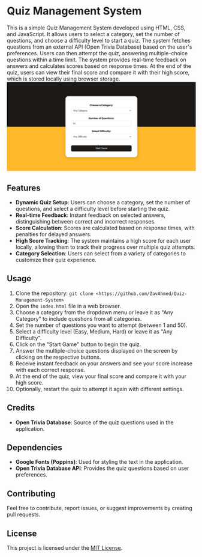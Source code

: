 # Quiz Management System

This is a simple Quiz Management System developed using HTML, CSS, and JavaScript. It allows users to select a category, set the number of questions, and choose a difficulty level to start a quiz. The system fetches questions from an external API (Open Trivia Database) based on the user's preferences. Users can then attempt the quiz, answering multiple-choice questions within a time limit. The system provides real-time feedback on answers and calculates scores based on response times. At the end of the quiz, users can view their final score and compare it with their high score, which is stored locally using browser storage.
![Alt text](display.png)


## Features

- **Dynamic Quiz Setup**: Users can choose a category, set the number of questions, and select a difficulty level before starting the quiz.
- **Real-time Feedback**: Instant feedback on selected answers, distinguishing between correct and incorrect responses.
- **Score Calculation**: Scores are calculated based on response times, with penalties for delayed answers.
- **High Score Tracking**: The system maintains a high score for each user locally, allowing them to track their progress over multiple quiz attempts.
- **Category Selection**: Users can select from a variety of categories to customize their quiz experience.

## Usage

1. Clone the repository: `git clone <https://github.com/ZavAhmed/Quiz-Management-System>`
2. Open the `index.html` file in a web browser.
3. Choose a category from the dropdown menu or leave it as "Any Category" to include questions from all categories.
4. Set the number of questions you want to attempt (between 1 and 50).
5. Select a difficulty level (Easy, Medium, Hard) or leave it as "Any Difficulty".
6. Click on the "Start Game" button to begin the quiz.
7. Answer the multiple-choice questions displayed on the screen by clicking on the respective buttons.
8. Receive instant feedback on your answers and see your score increase with each correct response.
9. At the end of the quiz, view your final score and compare it with your high score.
10. Optionally, restart the quiz to attempt it again with different settings.

## Credits

- **Open Trivia Database**: Source of the quiz questions used in the application.

## Dependencies

- **Google Fonts (Poppins)**: Used for styling the text in the application.
- **Open Trivia Database API**: Provides the quiz questions based on user preferences.

## Contributing

Feel free to contribute, report issues, or suggest improvements by creating pull requests.

## License

This project is licensed under the [MIT License](LICENSE).
